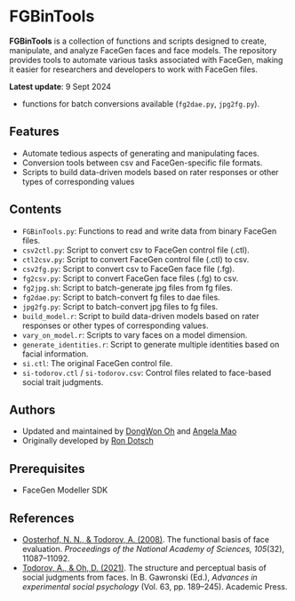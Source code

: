 # FGBinTools

**FGBinTools** is a collection of functions and scripts designed to create, manipulate, and analyze FaceGen faces and face models. The repository provides tools to automate various tasks associated with FaceGen, making it easier for researchers and developers to work with FaceGen files.

**Latest update**: 9 Sept 2024
- functions for batch conversions available (`fg2dae.py`, `jpg2fg.py`). 

## Features
- Automate tedious aspects of generating and manipulating faces.
- Conversion tools between csv and FaceGen-specific file formats.
- Scripts to build data-driven models based on rater responses or other types of corresponding values

## Contents

- `FGBinTools.py`: Functions to read and write data from binary FaceGen files.
- `csv2ctl.py`: Script to convert csv to FaceGen control file (.ctl).
- `ctl2csv.py`: Script to convert FaceGen control file (.ctl) to csv.
- `csv2fg.py`: Script to convert csv to FaceGen face file (.fg).
- `fg2csv.py`: Script to convert FaceGen face files (.fg) to csv.
- `fg2jpg.sh`: Script to batch-generate jpg files from fg files.
- `fg2dae.py`: Script to batch-convert fg files to dae files.
- `jpg2fg.py`: Script to batch-convert jpg files to fg files.
- `build_model.r`: Script to build data-driven models based on rater responses or other types of corresponding values.
- `vary_on_model.r`: Scripts to vary faces on a model dimension.
- `generate_identities.r`: Script to generate multiple identities based on facial information.
- `si.ctl`: The original FaceGen control file.
- `si-todorov.ctl` / `si-todorov.csv`: Control files related to face-based social trait judgments.

## Authors
- Updated and maintained by [DongWon Oh](mailto:dongwonohphd@gmail.com) and [Angela Mao](mailto:maoanqiangela@gmail.com)
- Originally developed by [Ron Dotsch](mailto:rdotsch@gmail.com)

## Prerequisites
- FaceGen Modeller SDK

## References
- [Oosterhof, N. N., & Todorov, A. (2008)](https://doi.org/10.1073/pnas.0805664105). The functional basis of face evaluation. _Proceedings of the National Academy of Sciences, 105_(32), 11087–11092.
- [Todorov, A., & Oh, D. (2021)](https://doi.org/10.1016/bs.aesp.2020.11.004). The structure and perceptual basis of social judgments from faces. In B. Gawronski (Ed.), _Advances in experimental social psychology_ (Vol. 63, pp. 189–245). Academic Press.

